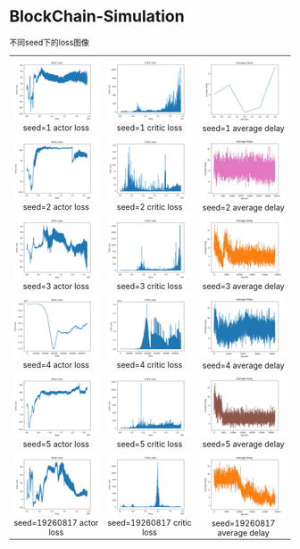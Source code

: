 # BlockChain-Simulation
不同seed下的loss图像
<table>
    <tr>
        <td ><center><img src="https://github.com/318PowerProjection/BlockChain-Simulation/blob/main/Output/Graph/seed%3D1/actor_loss.png" >seed=1 actor loss </center></td>
        <td ><center><img src="https://github.com/318PowerProjection/BlockChain-Simulation/blob/main/Output/Graph/seed%3D1/critic_loss.png" >seed=1 critic loss</center></td>
        <td ><center><img src="https://github.com/318PowerProjection/BlockChain-Simulation/blob/main/Output/Graph/seed%3D1/average_delay.png" >seed=1 average delay</center></td>
    </tr>
    <tr>
        <td ><center><img src="https://github.com/318PowerProjection/BlockChain-Simulation/blob/main/Output/Graph/seed%3D2/actor_loss.png" >seed=2 actor loss </center></td>
        <td ><center><img src="https://github.com/318PowerProjection/BlockChain-Simulation/blob/main/Output/Graph/seed%3D2/critic_loss.png" >seed=2 critic loss</center></td>
        <td ><center><img src="https://github.com/318PowerProjection/BlockChain-Simulation/blob/main/Output/Graph/seed%3D2/average_delay.png" >seed=2 average delay</center></td>
    </tr>
    <tr>
        <td ><center><img src="https://github.com/318PowerProjection/BlockChain-Simulation/blob/main/Output/Graph/seed%3D3/actor_loss.png" >seed=3 actor loss </center></td>
        <td ><center><img src="https://github.com/318PowerProjection/BlockChain-Simulation/blob/main/Output/Graph/seed%3D3/critic_loss.png" >seed=3 critic loss</center></td>
        <td ><center><img src="https://github.com/318PowerProjection/BlockChain-Simulation/blob/main/Output/Graph/seed%3D3/average_delay.png" >seed=3 average delay</center></td>
    </tr>
    <tr>
        <td ><center><img src="https://github.com/318PowerProjection/BlockChain-Simulation/blob/main/Output/Graph/seed%3D4/actor_loss.png" >seed=4 actor loss </center></td>
        <td ><center><img src="https://github.com/318PowerProjection/BlockChain-Simulation/blob/main/Output/Graph/seed%3D4/critic_loss.png" >seed=4 critic loss</center></td>
        <td ><center><img src="https://github.com/318PowerProjection/BlockChain-Simulation/blob/main/Output/Graph/seed%3D4/average_delay.png" >seed=4 average delay</center></td>
    </tr>
    <tr>
        <td ><center><img src="https://github.com/318PowerProjection/BlockChain-Simulation/blob/main/Output/Graph/seed%3D5/actor_loss.png" >seed=5 actor loss </center></td>
        <td ><center><img src="https://github.com/318PowerProjection/BlockChain-Simulation/blob/main/Output/Graph/seed%3D5/critic_loss.png" >seed=5 critic loss</center></td>
        <td ><center><img src="https://github.com/318PowerProjection/BlockChain-Simulation/blob/main/Output/Graph/seed%3D5/average_delay.png" >seed=5 average delay</center></td>
    </tr>
    <tr>
        <td ><center><img src="https://github.com/318PowerProjection/BlockChain-Simulation/blob/main/Output/Graph/seed%3D19260817/actor_loss.png" >seed=19260817 actor loss </center></td>
        <td ><center><img src="https://github.com/318PowerProjection/BlockChain-Simulation/blob/main/Output/Graph/seed%3D19260817/critic_loss.png" >seed=19260817 critic loss</center></td>
        <td ><center><img src="https://github.com/318PowerProjection/BlockChain-Simulation/blob/main/Output/Graph/seed%3D19260817/average_delay.png" >seed=19260817 average delay</center></td>
    </tr>
</table>
